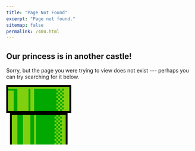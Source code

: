 ```yaml
---
title: "Page Not Found"
excerpt: "Page not found."
sitemap: false
permalink: /404.html
---
```


## Our princess is in another castle!

Sorry, but the page you were trying to view does not exist --- perhaps you can try searching for it below.

![warp_pipe](/images/Warp_pipe_edited.png)

<script type="text/javascript">
  var GOOG_FIXURL_LANG = 'en';
  var GOOG_FIXURL_SITE = '{{ site.url }}'
</script>
<script type="text/javascript"
  src="//linkhelp.clients.google.com/tbproxy/lh/wm/fixurl.js">
</script>